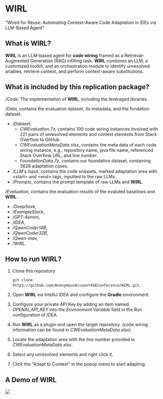# WIRL
"Wired for Reuse: Automating Context-Aware Code Adaptation in IDEs via LLM-Based Agent"
## What is WIRL?
**WIRL** is an LLM-based agent for **code wiring** framed as a Retrieval-Augmented Generation (RAG) infilling task. **WIRL** combines an LLM, a customized toolkit, and an orchestration module to identify unresolved  ariables, retrieve context, and perform context-aware substitutions.

## What is included by this replication package?

*/Code:* The implementation of **WIRL**, including the leveraged libraries.  

*/Data,* contains the evaluation dataset, its metadata, and the fondation dataset.
- */Dataset*, 
  - *CWEvaluation.7z*, contains 100 code wiring instances involved with 221 pairs of unresolved elements and context elements from Stack Overflow to GitHub. 
  - *CWEvaluationMetaData.xlsx*, contains the meta data of each code wiring instance, e.g., repository name, java file name, referenced Stack Overflow URL, and line number. 
  - *FoundationData.7z*, contains our foundation dataset, containing 3628 adaptation cases.
- */LLM's Input*, contains the code snippets, marked adaptation area with \<start\> and \<end\> tags, inputted to the raw LLMs. 
- */Prompts*, contains the prompt template of raw LLMs and **WIRL**. 

*/Evaluation*, contains the evaluation results of the evaluted baselines and **WIRL**.
- */DeepSeek*,
- */ExampleStack*,
- */GPT-4omini*, 
- */IDEA*,   
- */QwenCoder14B*, 
- */QwenCoder32B*,
- */Qwen-max*,  
- */WIRL*.

## How to run WIRL?
1. Clone this repository 

    `git clone https://github.com/AnonymousAccount4SEConference/WIRL.git`.
2. Open **WIRL** via IntelliJ IDEA and configure the **Gradle** environment. 

3. Configure your private API Key by adding an item named *OPENAI_API_KEY*  into the *Environment Variable* field in the Run configuration of IDEA.

4. Run **WIRL** as a plugin and open the target repository. (code wiring information can be found in *CWEvaluationMetaData.xlsx*).
5. Locate the adaptation area with the line number provided in *CWEvaluationMetaData.xlsx*.
6. Select any unresolved elements and right click it. 
7. Click the "Adapt to Context" in the popup menu to start adapting.
 
 
## A Demo of WIRL 
![](demo.gif)